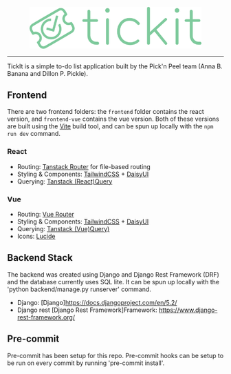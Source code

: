 <p align="center">
<img alt="tickit" src="docs/assets/logo-transparent.png" width="400">
</p>

---

TickIt is a simple to-do list application built by the Pick'n Peel team (Anna B. Banana and Dillon P. Pickle).

## Frontend

There are two frontend folders: the `frontend` folder contains the react version, and `frontend-vue` contains the vue version. Both of these versions are built using the [Vite](https://vite.dev) build tool, and can be spun up locally with the `npm run dev` command.

### React

- Routing: [Tanstack Router](https://tanstack.com/router/latest) for file-based routing
- Styling & Components: [TailwindCSS](https://tailwindcss.com) + [DaisyUI](daisyui.com)
- Querying: [Tanstack (React)Query](https://tanstack.com/query/v5/docs/framework/react/overview)

### Vue

- Routing: [Vue Router](https://router.vuejs.org)
- Styling & Components: [TailwindCSS](https://tailwindcss.com) + [DaisyUI](daisyui.com)
- Querying: [Tanstack (Vue)Query)](https://tanstack.com/query/v5/docs/framework/vue/overview)
- Icons: [Lucide](https://lucide.dev)

## Backend Stack

The backend was created using Django and Django Rest Framework (DRF) and the database currently uses SQL lite. It can be spun up locally with the 'python backend/manage.py runserver' command.

- Django: [Django]https://docs.djangoproject.com/en/5.2/
- Django rest [Django Rest Framework]Framework: https://www.django-rest-framework.org/

## Pre-commit

Pre-commit has been setup for this repo. Pre-commit hooks can be setup to be run on every commit by running 'pre-commit install'.
